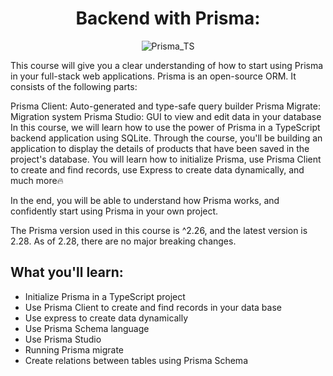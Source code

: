 <div align="center">

# Backend with Prisma:

![Prisma_TS](https://github.com/wal-wizard/Backend-with-Prisma/assets/82295321/116019a4-0fc0-4902-b5d9-264b0ecd5e20)


</div>
This course will give you a clear understanding of how to start using Prisma in your full-stack web applications. Prisma is an open-source ORM. It consists of the following parts:

Prisma Client: Auto-generated and type-safe query builder
Prisma Migrate: Migration system
Prisma Studio: GUI to view and edit data in your database
In this course, we will learn how to use the power of Prisma in a TypeScript backend application using SQLite. Through the course, you'll be building an application to display the details of products that have been saved in the project's database. You will learn how to initialize Prisma, use Prisma Client to create and find records, use Express to create data dynamically, and much more🔥

In the end, you will be able to understand how Prisma works, and confidently start using Prisma in your own project.

The Prisma version used in this course is ^2.26, and the latest version is 2.28. As of 2.28, there are no major breaking changes.


## What you'll learn:
  - Initialize Prisma in a TypeScript project
  - Use Prisma Client to create and find records in your data base
  - Use express to create data dynamically
  - Use Prisma Schema language
  - Use Prisma Studio
  - Running Prisma migrate
  - Create relations between tables using Prisma Schema




